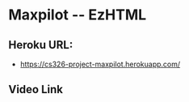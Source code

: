 # Maxpilot -- EzHTML

## Heroku URL:

- https://cs326-project-maxpilot.herokuapp.com/

## Video Link